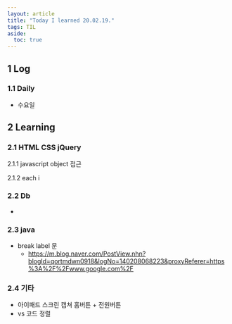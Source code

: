 ```yaml
---
layout: article
title: "Today I learned 20.02.19."
tags: TIL
aside:
  toc: true
---
```


## 1 Log

### 1.1 Daily

- 수요일




## 2 Learning

### 2.1 HTML CSS jQuery

2.1.1 javascript object 접근

2.1.2 each i




### 2.2 Db

- 

### 2.3 java

- break label 문
  - https://m.blog.naver.com/PostView.nhn?blogId=qortmdwn0918&logNo=140208068223&proxyReferer=https%3A%2F%2Fwww.google.com%2F

### 2.4 기타

- 아이패드 스크린 캡쳐 홈버튼  + 전원버튼
- vs 코드 정렬
